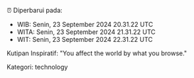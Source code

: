 ⏰ Diperbarui pada:
- WIB: Senin, 23 September 2024 20.31.22 UTC
- WITA: Senin, 23 September 2024 21.31.22 UTC
- WIT: Senin, 23 September 2024 22.31.22 UTC

Kutipan Inspiratif:
"You affect the world by what you browse."


Kategori: technology


